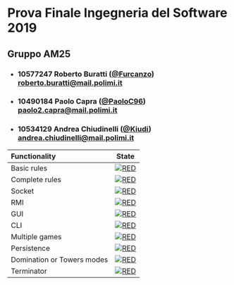 # Prova Finale Ingegneria del Software 2019
## Gruppo AM25

- ###   10577247    Roberto Buratti ([@Furcanzo](https://github.com/Furcanzo))<br>roberto.buratti@mail.polimi.it
- ###   10490184    Paolo Capra ([@PaoloC96](https://github.com/PaoloC96))<br>paolo2.capra@mail.polimi.it
- ###   10534129    Andrea Chiudinelli ([@Kiudi](https://github.com/Kiudi))<br>andrea.chiudinelli@mail.polimi.it

| Functionality | State |
|:-----------------------|:------------------------------------:|
| Basic rules | [![RED](https://placehold.it/15/f03c15/f03c15)](#) |
| Complete rules | [![RED](https://placehold.it/15/f03c15/f03c15)](#) |
| Socket | [![RED](https://placehold.it/15/f03c15/f03c15)](#) |
| RMI | [![RED](https://placehold.it/15/f03c15/f03c15)](#) |
| GUI | [![RED](https://placehold.it/15/f03c15/f03c15)](#) |
| CLI | [![RED](https://placehold.it/15/f03c15/f03c15)](#) |
| Multiple games | [![RED](https://placehold.it/15/f03c15/f03c15)](#) |
| Persistence | [![RED](https://placehold.it/15/f03c15/f03c15)](#) |
| Domination or Towers modes | [![RED](https://placehold.it/15/f03c15/f03c15)](#) |
| Terminator | [![RED](https://placehold.it/15/f03c15/f03c15)](#) |

<!--
[![RED](https://placehold.it/15/f03c15/f03c15)](#)
[![YELLOW](https://placehold.it/15/ffdd00/ffdd00)](#)
[![GREEN](https://placehold.it/15/44bb44/44bb44)](#)
-->
